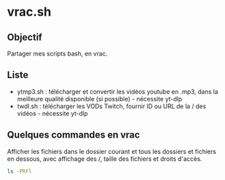 # vrac.sh

## Objectif
Partager mes scripts bash, en vrac.

## Liste
- ytmp3.sh : télécharger et convertir les vidéos youtube en .mp3, dans la meilleure qualité disponible (si possible) - nécessite yt-dlp
- twdl.sh : télécharger les VODs Twitch, fournir ID ou URL de la / des vidéos - nécessite yt-dlp


## Quelques commandes en vrac
Afficher les fichiers dans le dossier courant et tous les dossiers et fichiers en dessous, avec affichage des /, taille des fichiers et droits d'accès.
```bash
ls -PRFl
```
